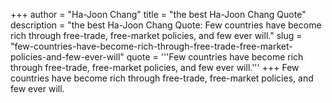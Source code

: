 +++
author = "Ha-Joon Chang"
title = "the best Ha-Joon Chang Quote"
description = "the best Ha-Joon Chang Quote: Few countries have become rich through free-trade, free-market policies, and few ever will."
slug = "few-countries-have-become-rich-through-free-trade-free-market-policies-and-few-ever-will"
quote = '''Few countries have become rich through free-trade, free-market policies, and few ever will.'''
+++
Few countries have become rich through free-trade, free-market policies, and few ever will.
